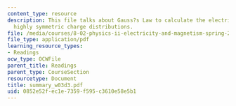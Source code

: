 ```yaml
---
content_type: resource
description: This file talks about Gauss?s Law to calculate the electric field from
  highly symmetric charge distributions.
file: /media/courses/8-02-physics-ii-electricity-and-magnetism-spring-2007/0852e52fec1e7359f595c3610e58e5b1_summary_w03d3.pdf
file_type: application/pdf
learning_resource_types:
- Readings
ocw_type: OCWFile
parent_title: Readings
parent_type: CourseSection
resourcetype: Document
title: summary_w03d3.pdf
uid: 0852e52f-ec1e-7359-f595-c3610e58e5b1
---
```

